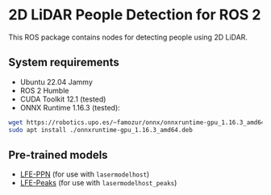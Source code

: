 # 2D LiDAR People Detection for ROS 2

This ROS package contains nodes for detecting people using 2D LiDAR.

## System requirements

- Ubuntu 22.04 Jammy
- ROS 2 Humble
- CUDA Toolkit 12.1 (tested)
- ONNX Runtime 1.16.3 (tested):

```bash
wget https://robotics.upo.es/~famozur/onnx/onnxruntime-gpu_1.16.3_amd64.deb
sudo apt install ./onnxruntime-gpu_1.16.3_amd64.deb
```

## Pre-trained models

- [LFE-PPN](https://robotics.upo.es/~famozur/onnx/LFE-PPN.onnx) (for use with `lasermodelhost`)
- [LFE-Peaks](https://robotics.upo.es/~famozur/onnx/LFE-Peaks.onnx) (for use with `lasermodelhost_peaks`)
